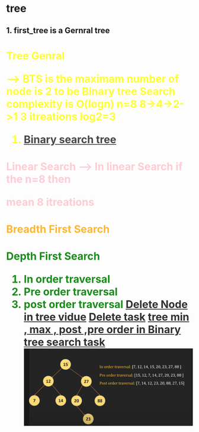 # tree

## 1. first_tree is a Gernral tree


<h1 style="color: yellow; opacity: 0.80;"> Tree Genral  </strong>



--> BTS is the maximam number of node is 2 to be Binary tree 
Search complexity is O(logn)
n=8 8->4->2->1
3 itreations  log2=3

 1. [Binary search tree](https://www.youtube.com/watch?v=lFq5mYUWEBk) 


<h1 style="color: Pink; opacity: 0.80;"> Linear Search  </strong>
--> In linear Search if the n=8 then 


mean 8 itreations <h1 style="color: orange; opacity: 0.80;"> Breadth First Search  </strong>

<h1 style="color: green; opacity: 0.90;"> Depth First Search  </strong>

1. In order traversal
2. Pre order traversal
3. post order traversal
[Delete Node in tree vidue](https://www.youtube.com/watch?v=JnrbMQyGLiU)
[Delete task](https://github.com/codebasics/data-structures-algorithms-python/blob/master/data_structures/9_Binary_Tree_2/9_binary_tree_part_2_exercise.md)
[tree min , max , post ,pre order in Binary tree search  task](https://github.com/codebasics/data-structures-algorithms-python/blob/master/data_structures/8_Binary_Tree_1/8_binary_tree_part_1_exercise.md)
![tree](tree.png)